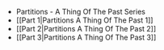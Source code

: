 * Partitions - A Thing Of The Past Series
 * [[Part 1|Partitions A Thing Of The Past 1]]
 * [[Part 2|Partitions A Thing Of The Past 2]]
 * [[Part 3|Partitions A Thing Of The Past 3]]
